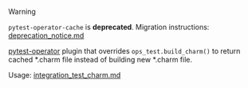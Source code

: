 > [!WARNING]
> `pytest-operator-cache` is **deprecated**. Migration instructions: [deprecation_notice.md](deprecation_notice.md)

[pytest-operator](https://github.com/charmed-kubernetes/pytest-operator) plugin that overrides `ops_test.build_charm()` to return cached *.charm file instead of building new *.charm file.

Usage: [integration_test_charm.md](../../../.github/workflows/integration_test_charm.md)
